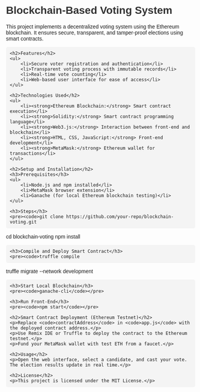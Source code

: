 <!DOCTYPE html>
<html lang="en">
<head>
    <meta charset="UTF-8">
    <meta name="viewport" content="width=device-width, initial-scale=1.0">
    <title>Blockchain-Based Voting System</title>
    <style>
        body { font-family: Arial, sans-serif; margin: 20px; padding: 20px; }
        h1, h2, h3 { color: #333; }
        code { background: #f4f4f4; padding: 5px; border-radius: 5px; }
        pre { background: #f4f4f4; padding: 10px; border-radius: 5px; }
    </style>
</head>
<body>
    <h1>Blockchain-Based Voting System</h1>
    <p>This project implements a decentralized voting system using the Ethereum blockchain. It ensures secure, transparent, and tamper-proof elections using smart contracts.</p>
    
    <h2>Features</h2>
    <ul>
        <li>Secure voter registration and authentication</li>
        <li>Transparent voting process with immutable records</li>
        <li>Real-time vote counting</li>
        <li>Web-based user interface for ease of access</li>
    </ul>
    
    <h2>Technologies Used</h2>
    <ul>
        <li><strong>Ethereum Blockchain:</strong> Smart contract execution</li>
        <li><strong>Solidity:</strong> Smart contract programming language</li>
        <li><strong>Web3.js:</strong> Interaction between front-end and blockchain</li>
        <li><strong>HTML, CSS, JavaScript:</strong> Front-end development</li>
        <li><strong>MetaMask:</strong> Ethereum wallet for transactions</li>
    </ul>
    
    <h2>Setup and Installation</h2>
    <h3>Prerequisites</h3>
    <ul>
        <li>Node.js and npm installed</li>
        <li>MetaMask browser extension</li>
        <li>Ganache (for local Ethereum blockchain testing)</li>
    </ul>
    
    <h3>Steps</h3>
    <pre><code>git clone https://github.com/your-repo/blockchain-voting.git
cd blockchain-voting
npm install</code></pre>
    
    <h3>Compile and Deploy Smart Contract</h3>
    <pre><code>truffle compile
truffle migrate --network development</code></pre>
    
    <h3>Start Local Blockchain</h3>
    <pre><code>ganache-cli</code></pre>
    
    <h3>Run Front-End</h3>
    <pre><code>npm start</code></pre>
    
    <h2>Smart Contract Deployment (Ethereum Testnet)</h2>
    <p>Replace <code>contractAddress</code> in <code>app.js</code> with the deployed contract address.</p>
    <p>Use Remix IDE or Truffle to deploy the contract to the Ethereum testnet.</p>
    <p>Fund your MetaMask wallet with test ETH from a faucet.</p>
    
    <h2>Usage</h2>
    <p>Open the web interface, select a candidate, and cast your vote. The election results update in real time.</p>
    
    <h2>License</h2>
    <p>This project is licensed under the MIT License.</p>
</body>
</html>
